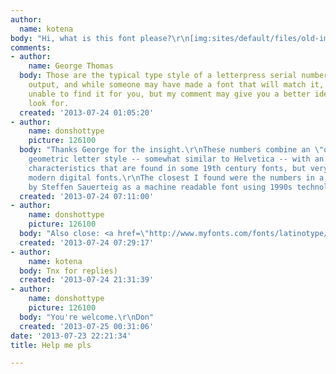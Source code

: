 ```yaml
---
author:
  name: kotena
body: "Hi, what is this font please?\r\n[img:sites/default/files/old-images/!!!!!!!!!!_5105.png]"
comments:
- author:
    name: George Thomas
  body: Those are the typical type style of a letterpress serial numbering device's
    output, and while someone may have made a font that will match it, I have been
    unable to find it for you, but my comment may give you a better idea of what to
    look for.
  created: '2013-07-24 01:05:20'
- author:
    name: donshottype
    picture: 126100
  body: "Thanks George for the insight.\r\nThese numbers combine an \"over rounded\"
    geometric letter style -- somewhat similar to Helvetica -- with an open top 4;
    characteristics that are found in some 19th century fonts, but very rarely in
    modern digital fonts.\r\nThe closest I found were the numbers in a font designed
    by Steffen Sauerteig as a machine readable font using 1990s technology: <a href=\"http://www.myfonts.com/fonts/fontfont/ff-typestar/\">Typestar</a>.\r\nDon"
  created: '2013-07-24 07:11:00'
- author:
    name: donshottype
    picture: 126100
  body: "Also close: <a href=\"http://www.myfonts.com/fonts/latinotype/andes/\">Andes</a>.\r\nDon"
  created: '2013-07-24 07:29:17'
- author:
    name: kotena
  body: Tnx for replies)
  created: '2013-07-24 21:31:39'
- author:
    name: donshottype
    picture: 126100
  body: "You're welcome.\r\nDon"
  created: '2013-07-25 00:31:06'
date: '2013-07-23 22:21:34'
title: Help me pls

---
```

